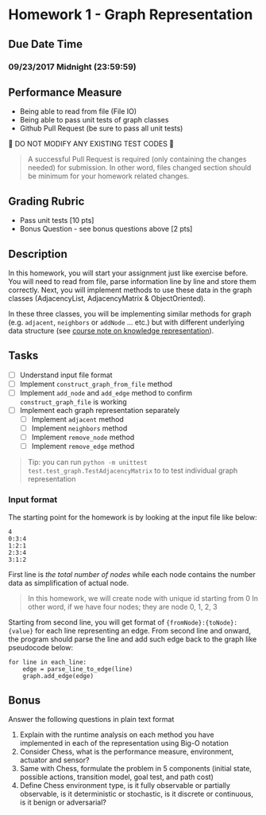 # Homework 1 - Graph Representation

## Due Date Time

### 09/23/2017 Midnight (23:59:59)

## Performance Measure

* Being able to read from file (File IO)
* Being able to pass unit tests of graph classes
* Github Pull Request (be sure to pass all unit tests)

:no_entry_sign: DO NOT MODIFY ANY EXISTING TEST CODES :no_entry_sign:

> A successful Pull Request is required (only containing the changes needed) for
> submission. In other word, files changed section should be minimum for your
> homework related changes.

## Grading Rubric

* Pass unit tests [10 pts]
* Bonus Question - see bonus questions above [2 pts]

## Description

In this homework, you will start your assignment just like exercise before. You
will need to read from file, parse information line by line and store them
correctly. Next, you will implement methods to use these data in the graph
classes (AdjacencyList, AdjacencyMatrix & ObjectOriented).

In these three classes, you will be implementing similar methods for graph
(e.g. `adjacent`, `neighbors` or `addNode` ... etc.) but with different
underlying data structure (see [course note on knowledge representation][1]).

## Tasks

- [ ] Understand input file format
- [ ] Implement `construct_graph_from_file` method
- [ ] Implement `add_node` and `add_edge` method to confirm `construct_graph_file` is working
- [ ] Implement each graph representation separately
    - [ ] Implement `adjacent` method
    - [ ] Implement `neighbors` method
    - [ ] Implement `remove_node` method
    - [ ] Implement `remove_edge` method

> Tip: you can run `python -m unittest test.test_graph.TestAdjacencyMatrix` to
> to test individual graph representation

### Input format

The starting point for the homework is by looking at the input file like below:

```
4
0:3:4
1:2:1
2:3:4
3:1:2
```

First line is *the total number of nodes* while each node contains the number
data as simplification of actual node.

> In this homework, we will create node with unique id starting from 0
> In other word, if we have four nodes; they are node 0, 1, 2, 3

Starting from second line, you will get format of `{fromNode}:{toNode}:{value}`
for each line representing an edge. From second line and onward, the program
should parse the line and add such edge back to the graph like pseudocode below:

```
for line in each_line:
    edge = parse_line_to_edge(line)
    graph.add_edge(edge)
```

## Bonus

Answer the following questions in plain text format

1. Explain with the runtime analysis on each method you have implemented in each of
the representation using Big-O notation
2. Consider Chess, what is the performance measure, environment, actuator and sensor?
3. Same with Chess, formulate the problem in 5 components (initial state, possible
actions, transition model, goal test, and path cost)
4. Define Chess environment type, is it fully observable or partially observable,
is it deterministic or stochastic, is it discrete or continuous, is it benign or
adversarial?


[1]: ../graph-representation.md#3-ways-to-represent-graph-in-programming
